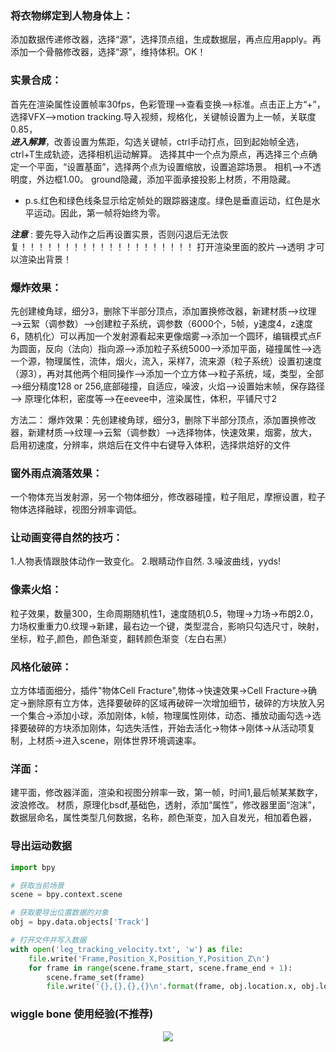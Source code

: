 ### 将衣物绑定到人物身体上：
添加数据传递修改器，选择“源”，选择顶点组，生成数据层，再点应用apply。再添加一个骨骼修改器，选择“源”，维持体积。OK！


### 实景合成：
首先在渲染属性设置帧率30fps，色彩管理——>查看变换——>标准。点击正上方“+”，选择VFX——>motion tracking.导入视频，规格化，关键帧设置为上一帧，关联度0.85，         
***进入解算***，改善设置为焦距，勾选关键帧，ctrl手动打点，回到起始帧全选，ctrl+T生成轨迹，选择相机运动解算。
  选择其中一个点为原点，再选择三个点确定一个平面，“设置基面”，选择两个点为设置缩放，设置追踪场景。    相机——>不透明度，外边框1.00。
ground隐藏，添加平面承接投影上材质，不用隐藏。

* p.s.红色和绿色线条显示给定帧处的跟踪器速度。绿色是垂直运动，红色是水平运动。因此，第一帧将始终为零。

***注意*** : 要先导入动作之后再设置实景，否则闪退后无法恢复！！！！！！！！！！！！！！！！！！！！
         打开渲染里面的胶片——>透明 才可以渲染出背景！

### 爆炸效果：
先创建棱角球，细分3，删除下半部分顶点，添加置换修改器，新建材质——>纹理——>云絮（调参数）——>创建粒子系统，调参数（6000个，5帧，y速度4，z速度6，随机化）可以再加一个发射源看起来更像烟雾——>添加一个圆环，编辑模式点F为圆面，反向（法向）指向源——>添加粒子系统5000——>添加平面，碰撞属性——>选一个源，物理属性，流体，烟火，流入，采样7，流来源（粒子系统）设置初速度（源3），再对其他两个相同操作——>添加一个立方体——>粒子系统，域，类型，全部——>细分精度128 or 256,底部碰撞，自适应，噪波，火焰——>设置始末帧，保存路径——>  原理化体积，密度等——>在eevee中，渲染属性，体积，平铺尺寸2

方法二：
爆炸效果：先创建棱角球，细分3，删除下半部分顶点，添加置换修改器，新建材质——>纹理——>云絮（调参数）——>选择物体，快速效果，烟雾，放大，启用初速度，分辨率，烘焙后在文件中右键导入体积，选择烘焙好的文件


### 窗外雨点滴落效果：
一个物体充当发射源，另一个物体细分，修改器碰撞，粒子阻尼，摩擦设置，粒子物体选择融球，视图分辨率调低。

### 让动画变得自然的技巧：
1.人物表情跟肢体动作一致变化。
2.眼睛动作自然.
3.噪波曲线，yyds!


### 像素火焰：
粒子效果，数量300，生命周期随机性1，速度随机0.5，物理->力场->布朗2.0，力场权重重力0.纹理->新建，最右边一个键，类型混合，影响只勾选尺寸，映射，坐标，粒子,颜色，颜色渐变，翻转颜色渐变（左白右黑）


### 风格化破碎：
立方体墙面细分，插件"物体Cell Fracture",物体->快速效果->Cell Fracture->确定->删除原有立方体，选择要破碎的区域再破碎一次增加细节，破碎的方块放入另一个集合->添加小球，添加刚体，k帧，物理属性刚体，动态、播放动画勾选->选择要破碎的方块添加刚体，勾选失活性，开始去活化->物体->刚体->从活动项复制，上材质->进入scene，刚体世界环境调速率。

### 洋面：
建平面，修改器洋面，渲染和视图分辨率一致，第一帧，时间1,最后帧某某数字，波浪修改。
材质，原理化bsdf,基础色，透射，添加“属性”，修改器里面“泡沫”，数据层命名，属性类型几何数据，名称，颜色渐变，加入自发光，相加着色器，

### 导出运动数据
``````python
import bpy

# 获取当前场景
scene = bpy.context.scene

# 获取要导出位置数据的对象
obj = bpy.data.objects['Track']

# 打开文件并写入数据
with open('leg_tracking_velocity.txt', 'w') as file:
    file.write('Frame,Position_X,Position_Y,Position_Z\n')
    for frame in range(scene.frame_start, scene.frame_end + 1):
        scene.frame_set(frame)
        file.write('{},{},{},{}\n'.format(frame, obj.location.x, obj.location.y, obj.location.z))
``````
### wiggle bone 使用经验(不推荐)
<div align=center><Image src="wiggle bone 使用经验.png"></div>

